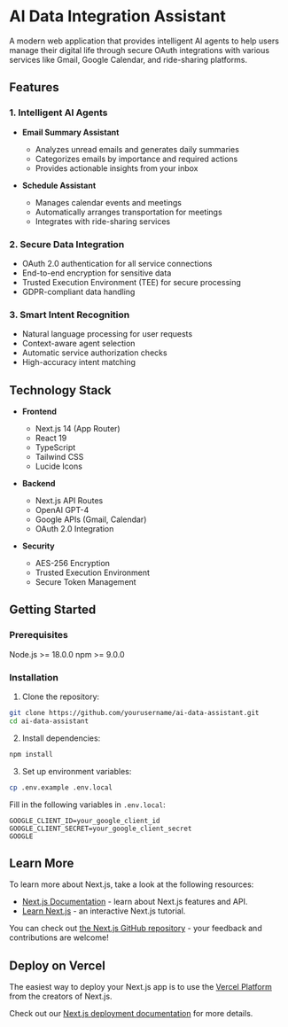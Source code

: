 # AI Data Integration Assistant

A modern web application that provides intelligent AI agents to help users manage their digital life through secure OAuth integrations with various services like Gmail, Google Calendar, and ride-sharing platforms.

## Features

### 1. Intelligent AI Agents

- **Email Summary Assistant**

  - Analyzes unread emails and generates daily summaries
  - Categorizes emails by importance and required actions
  - Provides actionable insights from your inbox

- **Schedule Assistant**
  - Manages calendar events and meetings
  - Automatically arranges transportation for meetings
  - Integrates with ride-sharing services

### 2. Secure Data Integration

- OAuth 2.0 authentication for all service connections
- End-to-end encryption for sensitive data
- Trusted Execution Environment (TEE) for secure processing
- GDPR-compliant data handling

### 3. Smart Intent Recognition

- Natural language processing for user requests
- Context-aware agent selection
- Automatic service authorization checks
- High-accuracy intent matching

## Technology Stack

- **Frontend**

  - Next.js 14 (App Router)
  - React 19
  - TypeScript
  - Tailwind CSS
  - Lucide Icons

- **Backend**

  - Next.js API Routes
  - OpenAI GPT-4
  - Google APIs (Gmail, Calendar)
  - OAuth 2.0 Integration

- **Security**
  - AES-256 Encryption
  - Trusted Execution Environment
  - Secure Token Management

## Getting Started

### Prerequisites

Node.js >= 18.0.0
npm >= 9.0.0

### Installation

1. Clone the repository:

```bash
git clone https://github.com/yourusername/ai-data-assistant.git
cd ai-data-assistant
```

2. Install dependencies:

```bash
npm install
```

3. Set up environment variables:

```bash
cp .env.example .env.local
```

Fill in the following variables in `.env.local`:

```env
GOOGLE_CLIENT_ID=your_google_client_id
GOOGLE_CLIENT_SECRET=your_google_client_secret
GOOGLE
```

## Learn More

To learn more about Next.js, take a look at the following resources:

- [Next.js Documentation](https://nextjs.org/docs) - learn about Next.js features and API.
- [Learn Next.js](https://nextjs.org/learn) - an interactive Next.js tutorial.

You can check out [the Next.js GitHub repository](https://github.com/vercel/next.js) - your feedback and contributions are welcome!

## Deploy on Vercel

The easiest way to deploy your Next.js app is to use the [Vercel Platform](https://vercel.com/new?utm_medium=default-template&filter=next.js&utm_source=create-next-app&utm_campaign=create-next-app-readme) from the creators of Next.js.

Check out our [Next.js deployment documentation](https://nextjs.org/docs/app/building-your-application/deploying) for more details.
